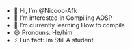- 👋 Hi, I’m @Nicooo-Afk
- 👀 I’m interested in Compiling AOSP
- 🌱 I’m currently learning How to compile
- 😄 Pronouns: He/him
- ⚡ Fun fact: Im Still A student

<!---
Nicooo-Afk/Nicooo-Afk is a ✨ special ✨ repository because its `README.md` (this file) appears on your GitHub profile.
You can click the Preview link to take a look at your changes.
--->
